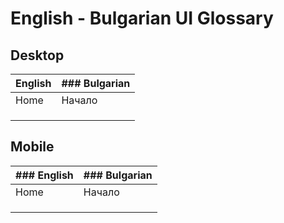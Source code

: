 ﻿# English - Bulgarian UI Glossary 
## Desktop

| English | ### Bulgarian |
| --------- | ----------- |
| Home      | Начало      |
|           |             |
|           |             |
|           |             |


## Mobile

| ### English | ### Bulgarian |
| --------- | ----------- |
| Home      | Начало      |
|           |             |
|           |             |
|           |             |



